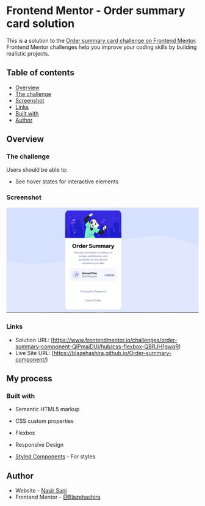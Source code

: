 # Frontend Mentor - Order summary card solution

This is a solution to the [Order summary card challenge on Frontend Mentor](https://www.frontendmentor.io/challenges/order-summary-component-QlPmajDUj). Frontend Mentor challenges help you improve your coding skills by building realistic projects. 

## Table of contents

  - [Overview](#overview)
  - [The challenge](#the-challenge)
  - [Screenshot](#screenshot)
  - [Links](#links)
  - [Built with](#built-with)
  - [Author](#author)



## Overview

### The challenge

Users should be able to:

- See hover states for interactive elements

### Screenshot

![](./images/code-solution.png)



### Links

- Solution URL: [https://www.frontendmentor.io/challenges/order-summary-component-QlPmajDUj/hub/css-flexbox-QBRJH1gwqR)
- Live Site URL: [https://blazehashira.github.io/Order-summary-component/)

## My process

### Built with

- Semantic HTML5 markup
- CSS custom properties
- Flexbox
- Responsive Design


- [Styled Components](https://styled-components.com/) - For styles




## Author

- Website - [Nasir Sani](https://blazehashira.github.io/Order-summary-component/)
- Frontend Mentor - [@Blazehashira](https://www.frontendmentor.io/profile/Blazehashira)



